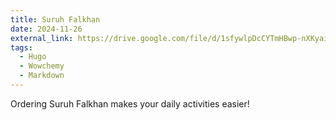 ```yaml
---
title: Suruh Falkhan
date: 2024-11-26
external_link: https://drive.google.com/file/d/1sfywlpDcCYTmHBwp-nXKyaim8dWJ5DG-/view?usp=sharing
tags:
  - Hugo
  - Wowchemy
  - Markdown
---
```


Ordering Suruh Falkhan makes your daily activities easier!

<!--more-->
